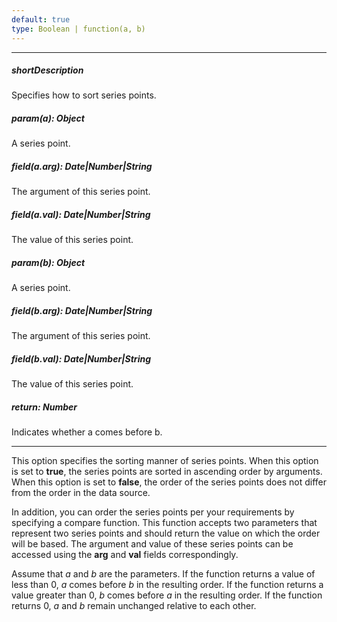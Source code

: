 ```yaml
---
default: true
type: Boolean | function(a, b)
---
```

---
##### shortDescription
Specifies how to sort series points.

##### param(a): Object
A series point.

##### field(a.arg): Date|Number|String
The argument of this series point.

##### field(a.val): Date|Number|String
The value of this series point.

##### param(b): Object
A series point.

##### field(b.arg): Date|Number|String
The argument of this series point.

##### field(b.val): Date|Number|String
The value of this series point.

##### return: Number
Indicates whether a comes before b.

---
This option specifies the sorting manner of series points. When this option is set to **true**, the series points are sorted in ascending order by arguments. When this option is set to **false**, the order of the series points does not differ from the order in the data source.

In addition, you can order the series points per your requirements by specifying a compare function. This function accepts two parameters that represent two series points and should return the value on which the order will be based. The argument and value of these series points can be accessed using the **arg** and **val** fields correspondingly.

Assume that *a* and *b* are the parameters. If the function returns a value of less than 0, *a* comes before *b* in the resulting order. If the function returns a value greater than 0, *b* comes before *a* in the resulting order. If the function returns 0, *a* and *b* remain unchanged relative to each other.